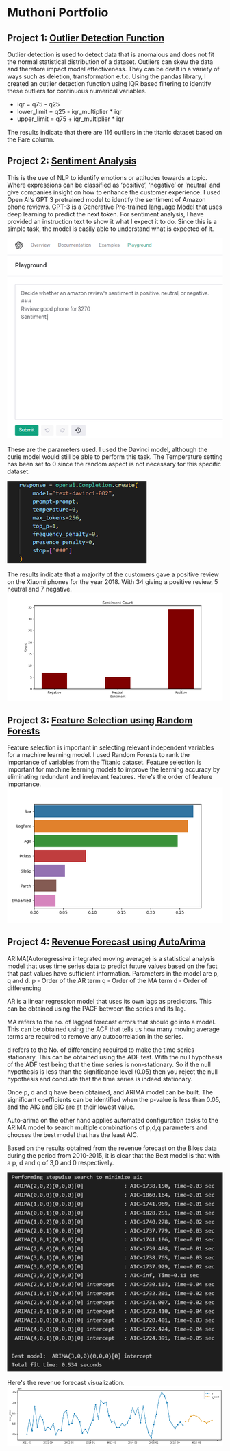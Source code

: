 
# Muthoni Portfolio

## Project 1: [Outlier Detection Function](https://github.com/Muthoni-w/Portfolio/blob/main/outlier_fxn.py)
Outlier detection is used to detect data that is anomalous and does not fit the normal statistical distribution of a dataset. Outliers can skew the data and therefore impact model effectiveness. They can be dealt in a variety of ways such as deletion, transformation e.t.c. Using the pandas library, I created an outlier detection function using IQR based filtering to identify these outliers for continuous numerical variables.
- iqr = q75 - q25
- lower_limit = q25 - iqr_multiplier * iqr
- upper_limit = q75 + iqr_multiplier * iqr

The results indicate that there are 116 outliers in the titanic dataset based on the Fare column. 


## Project 2: [Sentiment Analysis](https://github.com/Muthoni-w/Portfolio/blob/main/sentimant_analysis.py)
This is the use of NLP to identify emotions or attitudes towards a topic. Where expressions can be classified as ‘positive’, ‘negative’ or ‘neutral’ and give companies insight on how to enhance the customer experience. I used Open AI’s GPT 3 pretrained model to identify the sentiment of Amazon phone reviews.
GPT-3 is a Generative Pre-trained language Model that uses deep learning to predict the next token. For sentiment analysis, I have provided an instruction text to show it what I expect it to do. Since this is a simple task, the model is easily able to understand what is expected of it.

![](/images/label_3.PNG)

These are the parameters used. I used the Davinci model, although the curie model would still be able to perform this task. The Temperature setting has been set to 0 since the random aspect is not necessary for this specific dataset.

![](/images/label_1.PNG)

The results indicate that a majority of the customers gave a positive review on the Xiaomi phones for the year 2018. With 34 giving a positive review, 5 neutral and 7 negative.
![](/images/label_2.png)

## Project 3: [Feature Selection using Random Forests](https://github.com/Muthoni-w/mw_Portfolio/blob/main/classification.py)
Feature selection is important in selecting relevant independent variables for a machine learning model. I used Random Forests to rank the importance of variables from the Titanic dataset. Feature selection is important for machine learning models to improve the learning accuracy by eliminating redundant and irrelevant features.
Here's the order of feature importance.
![](/images/label_4.png)

## Project 4: [Revenue Forecast using AutoArima](https://github.com/Muthoni-w/mw_Portfolio/blob/main/classification.py)
ARIMA(Autoregressive integrated moving average) is a statistical analysis model that uses time series data to predict future values based on the fact that past values have sufficient information.
Parameters in the model are p, q and d.
p - Order of the AR term
q - Order of the MA term
d - Order of differencing

AR is a linear regression model that uses its own lags as predictors. This can be obtained using the PACF between the series and its lag.

MA refers to the no. of lagged forecast errors that should go into a model. This can be obtained using the ACF that tells us how many moving average terms are required to remove any autocorrelation in the series.

d refers to the No. of differencing required to make the time series stationary. This can be obtained using the ADF test. With the null hypothesis of the ADF test being that the time series is non-stationary. So if the null hypothesis is less than the significance level (0.05) then you reject the null hypothesis and conclude that the time series is indeed stationary.

Once p, d and q have been obtained, and ARIMA model can be built. The significant coefficients can be identified when the p-value is less than 0.05, and the AIC and BIC are at their lowest value.

Auto-arima on the other hand applies automated configuration tasks to the ARIMA model to search multiple combinations of p,d,q parameters and chooses the best model that has the least AIC.

Based on the results obtained from the revenue forecast on the Bikes data during the period from 2010-2015, it is clear that the Best model is that with a p, d and q of 3,0 and 0 respectively.        
 
![](/images/Capture_5.PNG)

Here's the revenue forecast visualization.
![](/images/output_6.png)

